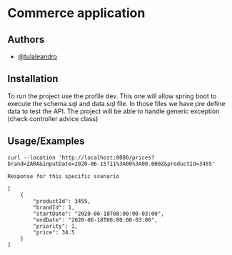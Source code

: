 # Commerce application

## Authors

- [@tulaleandro](https://github.com/tulaleandro)

## Installation

To run the project use the profile dev. This one will allow spring boot to execute the schema.sql and data.sql file. In 
those files we have pre define data to test the API.
The project will be able to handle generic exception (check controller advice class)

## Usage/Examples

```curl
curl --location 'http://localhost:8080/prices?brand=ZARA&inputDate=2020-06-15T11%3A00%3A00.000Z&productId=3455'

Response for this specific scenario 

[
    {
        "productId": 3455,
        "brandId": 1,
        "startDate": "2020-06-18T08:00:00-03:00",
        "endDate": "2020-06-18T08:00:00-03:00",
        "priority": 1,
        "price": 34.5
    }
]

```